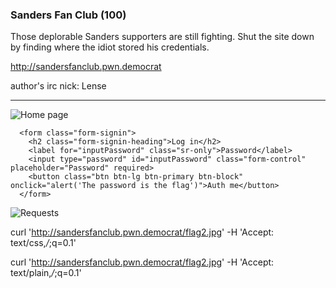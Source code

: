 ### Sanders Fan Club (100)

Those deplorable Sanders supporters are still fighting. Shut the site down by finding where the idiot stored his credentials.

http://sandersfanclub.pwn.democrat

author's irc nick: Lense

---

![Home page](sandersfnaclub.jpg)

      <form class="form-signin">
        <h2 class="form-signin-heading">Log in</h2>
        <label for="inputPassword" class="sr-only">Password</label>
        <input type="password" id="inputPassword" class="form-control" placeholder="Password" required>
        <button class="btn btn-lg btn-primary btn-block" onclick="alert('The password is the flag')">Auth me</button>
      </form>

![Requests](requests.jpg)

curl 'http://sandersfanclub.pwn.democrat/flag2.jpg' -H 'Accept: text/css,*/*;q=0.1'

curl 'http://sandersfanclub.pwn.democrat/flag2.jpg' -H 'Accept: text/plain,*/*;q=0.1'
